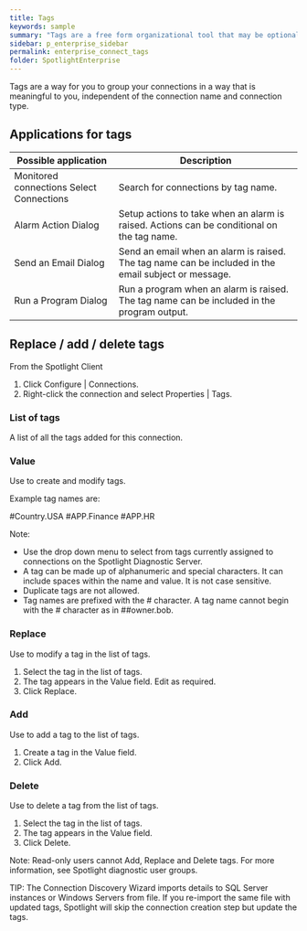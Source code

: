 ```yaml
---
title: Tags
keywords: sample
summary: "Tags are a free form organizational tool that may be optionally applied to Spotlight connections. Tag names represent a project, geographic region or other indicator of interest to you and your organization. Multiple tags can be assigned to one connection."
sidebar: p_enterprise_sidebar
permalink: enterprise_connect_tags
folder: SpotlightEnterprise
---
```




Tags are a way for you to group your connections in a way that is meaningful to you, independent of the connection name and connection type.

## Applications for tags

Possible application | Description
---------------------|------------
Monitored connections Select Connections | Search for connections by tag name.
 Alarm Action Dialog | Setup actions to take when an alarm is raised. Actions can be conditional on the tag name.  
Send an Email Dialog | Send an email when an alarm is raised. The tag name can be included in the email subject or message.
Run a Program Dialog | Run a program when an alarm is raised. The tag name can be included in the program output.



## Replace / add / delete tags

From the Spotlight Client

1. Click Configure \| Connections.
2. Right-click the connection and select Properties \| Tags.

### List of tags

A list of all the tags added for this connection.

### Value

Use to create and modify tags.

Example tag names are:

   #Country.USA
   #APP.Finance
   #APP.HR

Note:
*  Use the drop down menu to select from tags currently assigned to connections on the Spotlight Diagnostic Server.
*  A tag can be made up of alphanumeric and special characters. It can include spaces within the name and value. It is not case sensitive.
*  Duplicate tags are not allowed.
*  Tag names are prefixed with the # character. A tag name cannot begin with the # character as in ##owner.bob.

### Replace

Use to modify a tag in the list of tags.

1. Select the tag in the list of tags.
2. The tag appears in the Value field. Edit as required.
3. Click Replace.

### Add

Use to add a tag to the list of tags.

1. Create a tag in the Value field.
2. Click Add.

### Delete

Use to delete a tag from the list of tags.

1. Select the tag in the list of tags.
2. The tag appears in the Value field.
3. Click Delete.


Note: Read-only users cannot Add, Replace and Delete tags. For more information, see Spotlight diagnostic user groups.

TIP: The Connection Discovery Wizard imports details to SQL Server instances or Windows Servers from file. If you re-import the same file with updated tags, Spotlight will skip the connection creation step but update the tags.
